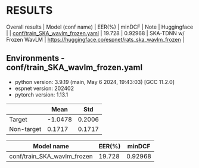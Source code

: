 # RESULTS

Overall results
| Model (conf name) | EER(%) | minDCF | Note | Huggingface |
| [conf/train_SKA_wavlm_frozen.yaml](conf/train_SKA_wavlm_frozen.yaml) | 19.728 | 0.92968 | SKA-TDNN w/ Frozen WavLM | https://huggingface.co/espnet/rats_ska_wavlm_frozen |

## Environments - conf/train_SKA_wavlm_frozen.yaml
- python version: 3.9.19 (main, May  6 2024, 19:43:03)  [GCC 11.2.0]
- espnet version: 202402
- pytorch version: 1.13.1

| | Mean | Std |
|---|---|---|
| Target | -1.0478 | 0.2006 |
| Non-target | 0.1717 | 0.1717 |

| Model name | EER(%) | minDCF |
|---|---|---|
| conf/train_SKA_wavlm_frozen | 19.728 | 0.92968 |
